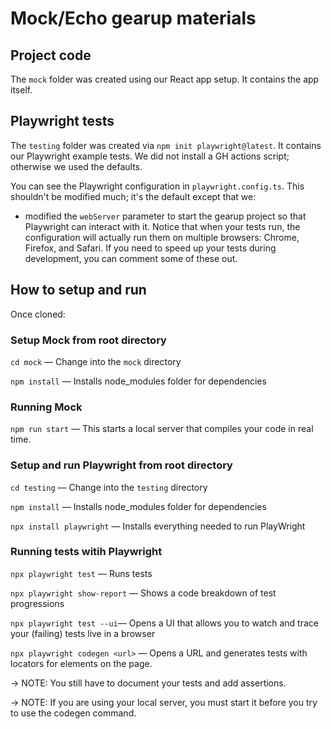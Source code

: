 # Mock/Echo gearup materials

## Project code

The `mock` folder was created using our React app setup. It contains the app itself. 

## Playwright tests

The `testing` folder was created via `npm init playwright@latest`. It contains our Playwright example tests. We did not install a GH actions script; otherwise we used the defaults. 

You can see the Playwright configuration in `playwright.config.ts`. This shouldn't be modified much; it's the default except that we:
* modified the `webServer` parameter to start the gearup project so that Playwright can interact with it. Notice that when your tests run, the configuration will actually run them on multiple browsers: Chrome, Firefox, and Safari. If you need to speed up your tests during development, you can comment some of these out.

## How to setup and run
Once cloned:

### Setup Mock from root directory
`cd mock` — Change into the `mock` directory

`npm install` — Installs node_modules folder for dependencies

### Running Mock
`npm run start` — This starts a local server that compiles your code in real time.

### Setup and run Playwright from root directory
`cd testing` — Change into the `testing` directory

`npm install` — Installs node_modules folder for dependencies

`npx install playwright` — Installs everything needed to run PlayWright

### Running tests witih Playwright
`npx playwright test` — Runs tests

`npx playwright show-report` — Shows a code breakdown of test progressions

`npx playwright test --ui`— Opens a UI that allows you to watch and trace your (failing) tests live in a browser

`npx playwright codegen <url>` — Opens a URL and generates tests with locators for elements on the page. 

-> NOTE: You still have to document your tests and add assertions. 

-> NOTE: If you are using your local server, you must start it before you try to use the codegen command.

